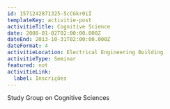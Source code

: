 ```yaml
---
id: 1571242871325-5cCGkr0iI
templateKey: activitie-post
activitieTitle: Cognitive Science
date: 2008-01-02T02:00:00.000Z
dateEnd: 2013-10-31T02:00:00.000Z
dateFormat: 4
activitieLocation: Electrical Engineering Building
activitieType: Seminar
featured: not
activitieLink:
  label: Inscrições
---
```

Study Group on Cognitive Sciences
